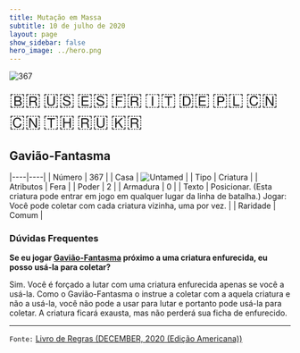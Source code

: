 ```yaml
---
title: Mutação em Massa
subtitle: 10 de julho de 2020
layout: page
show_sidebar: false
hero_image: ../hero.png
---
```


![367](https://mastervault-storage-prod.s3.amazonaws.com/media/card_front/pt/479_367_G2XXP7656XVQ_pt.png)

<span title="Português" style="font-size: 32px;cursor: pointer;" onclick="javascript:document.querySelector('img[alt=\'367\']').src=document.querySelector('img[alt=\'367\']').src.replace(/card_front\/[^/]+/, 'card_front/pt').replace(/_[^/.0-9]+\.png/, '_pt.png')">🇧🇷</span>
<span title="English" style="font-size: 32px;cursor: pointer;" onclick="javascript:document.querySelector('img[alt=\'367\']').src=document.querySelector('img[alt=\'367\']').src.replace(/card_front\/[^/]+/, 'card_front/en').replace(/_[^/.0-9]+\.png/, '_en.png')">🇺🇸</span>
<span title="Español" style="font-size: 32px;cursor: pointer;" onclick="javascript:document.querySelector('img[alt=\'367\']').src=document.querySelector('img[alt=\'367\']').src.replace(/card_front\/[^/]+/, 'card_front/es').replace(/_[^/.0-9]+\.png/, '_es.png')">🇪🇸</span>
<span title="Français" style="font-size: 32px;cursor: pointer;" onclick="javascript:document.querySelector('img[alt=\'367\']').src=document.querySelector('img[alt=\'367\']').src.replace(/card_front\/[^/]+/, 'card_front/fr').replace(/_[^/.0-9]+\.png/, '_fr.png')">🇫🇷</span>
<span title="Italiano" style="font-size: 32px;cursor: pointer;" onclick="javascript:document.querySelector('img[alt=\'367\']').src=document.querySelector('img[alt=\'367\']').src.replace(/card_front\/[^/]+/, 'card_front/it').replace(/_[^/.0-9]+\.png/, '_it.png')">🇮🇹</span>
<span title="Deutsche" style="font-size: 32px;cursor: pointer;" onclick="javascript:document.querySelector('img[alt=\'367\']').src=document.querySelector('img[alt=\'367\']').src.replace(/card_front\/[^/]+/, 'card_front/de').replace(/_[^/.0-9]+\.png/, '_de.png')">🇩🇪</span>
<span title="Polskie" style="font-size: 32px;cursor: pointer;" onclick="javascript:document.querySelector('img[alt=\'367\']').src=document.querySelector('img[alt=\'367\']').src.replace(/card_front\/[^/]+/, 'card_front/pl').replace(/_[^/.0-9]+\.png/, '_pl.png')">🇵🇱</span>
<span title="简体中文" style="font-size: 32px;cursor: pointer;" onclick="javascript:document.querySelector('img[alt=\'367\']').src=document.querySelector('img[alt=\'367\']').src.replace(/card_front\/[^/]+/, 'card_front/zh-hans').replace(/_[^/.0-9]+\.png/, '_zh-hans.png')">🇨🇳</span>
<span title="繁體中文" style="font-size: 32px;cursor: pointer;" onclick="javascript:document.querySelector('img[alt=\'367\']').src=document.querySelector('img[alt=\'367\']').src.replace(/card_front\/[^/]+/, 'card_front/zh-hant').replace(/_[^/.0-9]+\.png/, '_zh-hant.png')">🇨🇳</span>
<span title="ไทย" style="font-size: 32px;cursor: pointer;" onclick="javascript:document.querySelector('img[alt=\'367\']').src=document.querySelector('img[alt=\'367\']').src.replace(/card_front\/[^/]+/, 'card_front/th').replace(/_[^/.0-9]+\.png/, '_th.png')">🇹🇭</span>
<span title="Pусский" style="font-size: 32px;cursor: pointer;" onclick="javascript:document.querySelector('img[alt=\'367\']').src=document.querySelector('img[alt=\'367\']').src.replace(/card_front\/[^/]+/, 'card_front/ru').replace(/_[^/.0-9]+\.png/, '_ru.png')">🇷🇺</span>
<span title="한국어" style="font-size: 32px;cursor: pointer;" onclick="javascript:document.querySelector('img[alt=\'367\']').src=document.querySelector('img[alt=\'367\']').src.replace(/card_front\/[^/]+/, 'card_front/ko').replace(/_[^/.0-9]+\.png/, '_ko.png')">🇰🇷</span>

## Gavião-Fantasma

|----|----|
| Número | 367 |
| Casa | ![Untamed](https://archonarcana.com/images/thumb/b/bd/Untamed.png/22px-Untamed.png "Indomados") |
| Tipo | Criatura |
| Atributos | Fera |
| Poder | 2 |
| Armadura | 0 |
| Texto | Posicionar. (Esta criatura pode entrar  em jogo em qualquer lugar da linha  de batalha.) Jogar: Você pode coletar com cada criatura vizinha, uma por vez. |
| Raridade | Comum |

### Dúvidas Frequentes

**Se eu jogar [Gavião-Fantasma](/wc/356) próximo a uma criatura enfurecida, eu posso usá-la 
para coletar?**

Sim. Você é forçado a lutar com uma criatura enfurecida apenas se você a usá-la.
Como o Gavião-Fantasma o instrue a
coletar com a aquela criatura e não a usá-la, você não pode a usar para lutar e
portanto pode usá-la para coletar. A criatura ficará exausta, mas não perderá
sua ficha de enfurecido.

<hr/>

`Fonte:` [Livro de Regras (DECEMBER, 2020 (Edição Americana))](https://images-cdn.fantasyflightgames.com/filer_public/8c/af/8cafeca4-02c3-4990-bba1-ff9d3aa8f02a/keyforge_rulebook_v14_reduced-compressed.pdf)
